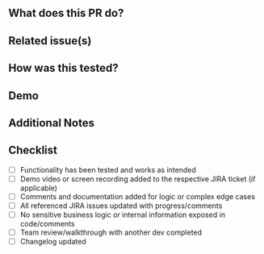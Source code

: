 ## What does this PR do?
<!-- Briefly describe the feature, fix, or improvement -->

## Related issue(s)
<!-- List or link to JIRA tickets addressed -->

## How was this tested?
<!-- Explain manual/automated testing performed, including edge cases -->

## Demo
<!-- Add links to JIRA demo comments/tasks if applicable -->

## Additional Notes
<!-- Any business logic, design, or UX decisions documented here -->

## Checklist
- [ ] Functionality has been tested and works as intended
- [ ] Demo video or screen recording added to the respective JIRA ticket (if applicable)
- [ ] Comments and documentation added for logic or complex edge cases
- [ ] All referenced JIRA issues updated with progress/comments
- [ ] No sensitive business logic or internal information exposed in code/comments
- [ ] Team review/walkthrough with another dev completed
- [ ] Changelog updated
